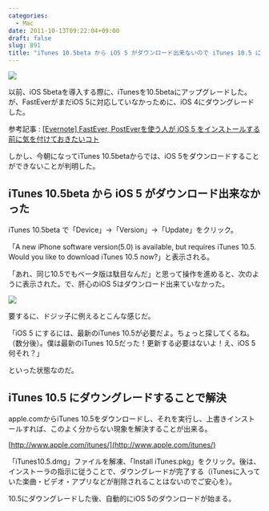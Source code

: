 ```yaml
---
categories:
  - Mac
date: 2011-10-13T09:22:04+09:00
draft: false
slug: 891
title: "iTunes 10.5beta から iOS 5 がダウンロード出来ないので iTunes 10.5 にダウングレードした"
---
```


![](/images/2011/10/0891_1.jpg)

以前、iOS 5betaを導入する際に、iTunesを10.5betaにアップグレードした。が、FastEverがまだiOS 5に対応していなかっために、iOS 4にダウングレードした。

参考記事 : [[Evernote] FastEver, PostEverを使う人が iOS 5 をインストールする前に気を付けておきたいコト](http://rakuishi.com/archives/812/)

しかし、今朝になってiTunes 10.5betaからでは、iOS 5をダウンロードすることができないことが判明した。

## iTunes 10.5beta から iOS 5 がダウンロード出来なかった

iTunes 10.5beta で「Device」→「Version」→「Update」をクリック。

「A new iPhone software version(5.0) is available, but requires iTunes 10.5. Would you like to download iTunes 10.5 now?」と表示される。

「あれ、同じ10.5でもベータ版は駄目なんだ」と思って操作を進めると、次のように表示された。で、肝心のiOS 5はダウンロード出来ていなかった。

![](/images/2011/10/0891_2.jpg)

要するに、ドジッ子に例えるとこんな感じだ。

「iOS 5 にするには、最新のiTunes 10.5が必要だよ。ちょっと探してくるね。（数分後）。僕は最新のiTunes 10.5だった！更新する必要はないよ！え、iOS 5 何それ？」

といった状態なのだ。

## iTunes 10.5 にダウングレードすることで解決

apple.comからiTunes 10.5をダウンロードし、それを実行し、上書きインストールすれば、このよく分からない現象を解決することが出来る。

[http://www.apple.com/itunes/](http://www.apple.com/itunes/)

「iTunes10.5.dmg」ファイルを解凍、「Install iTunes.pkg」をクリック。後は、インストーラの指示に従うことで、ダウングレードが完了する（iTunesに入っていた楽曲・ビデオ・アプリなどが削除されることはないのでご安心を）。

10.5にダウングレードした後、自動的にiOS 5のダウンロードが始まる。
